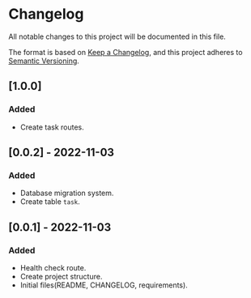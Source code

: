 # Changelog
All notable changes to this project will be documented in this file.

The format is based on [Keep a Changelog](https://keepachangelog.com/en/1.0.0/),
and this project adheres to [Semantic Versioning](https://semver.org/spec/v2.0.0.html).

## [1.0.0]
### Added
- Create task routes.

## [0.0.2] - 2022-11-03
### Added
- Database migration system.
- Create table `task`.

## [0.0.1] - 2022-11-03
### Added
- Health check route.
- Create project structure.
- Initial files(README, CHANGELOG, requirements).
